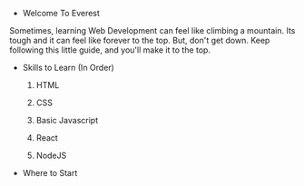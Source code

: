 

- Welcome To Everest


Sometimes, learning Web Development can feel like climbing a mountain. 
Its tough and it can feel like forever to the top. But, don't get down. 
Keep following this little guide, and you'll make it to the top.

- Skills to Learn (In Order)

    1. HTML

    2. CSS

    4. Basic Javascript

    5. React

    6. NodeJS


- Where to Start

